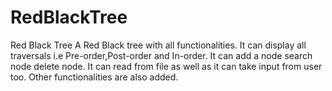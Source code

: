 # RedBlackTree
Red Black Tree
A Red Black tree with all functionalities.
It can display all traversals i.e Pre-order,Post-order and In-order.
It can add a node search node delete node.
It can read from file as well as it can take input from user too.
Other functionalities are also added.
